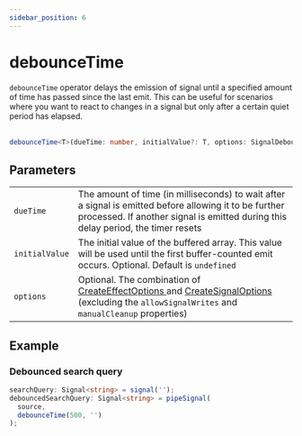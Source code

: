 ```yaml
---
sidebar_position: 6
---
```


# debounceTime

<code>debounceTime</code> operator delays the emission of signal until a specified amount of time has passed since the last emit.
This can be useful for scenarios where you want to react to changes in a signal but only after a certain quiet period has elapsed.
<br/><br/>

```ts
debounceTime<T>(dueTime: number, initialValue?: T, options: SignalDebounceTimeOptions<T> = {}): T
```

## Parameters

<table>
  <tbody>
    <tr>
      <td>
        <code>dueTime</code>
      </td>
      <td>
        The amount of time (in milliseconds) to wait after a signal is emitted before allowing it to be further processed. If another signal is emitted during this delay period, the timer resets
      </td>
    </tr>
    <tr>
      <td> 
        <code>initialValue</code>
      </td>
      <td>
        The initial value of the buffered array. This value will be used until the first buffer-counted emit occurs.
        Optional. Default is <code>undefined</code>
      </td>
    </tr>
    <tr>
      <td> 
        <code>options</code>
      </td>
      <td>
        Optional.
        The combination of
        <a target="_blank" href="https://angular.io/api/core/CreateEffectOptions"> CreateEffectOptions </a> and 
        <a target="_blank" href="https://angular.io/api/core/CreateSignalOptions"> CreateSignalOptions </a>
        (excluding the <code>allowSignalWrites</code> and <code>manualCleanup</code> properties)
      </td>
    </tr>

  </tbody>
</table>

## Example

### Debounced search query

```ts
searchQuery: Signal<string> = signal('');
debouncedSearchQuery: Signal<string> = pipeSignal(
  source,
  debounceTime(500, '')
);
```
